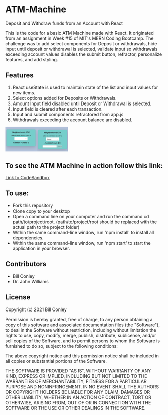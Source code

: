 # ATM-Machine
Deposit and Withdraw funds from an Account with React
<p>This is the code for a basic ATM Machine made with React. It originated from an assignment in Week #15 of MIT's MERN Coding Bootcamp. The challenge was to add select components for Deposit or withdrawals, hide input until deposit or withdrawal is selected, validate input so withdrawals exceeding account values disables the submit button, refractor, personalize features, and add styling.</p>

<h2>Features</h2>
<ol>
<li>React useState is used to maintain state of the list and input values for new items.</li>
<li>Select options added for Deposits or Withdrawals.</li>
<li>Amount Input field disabled until Deposit or Withdrawal is selected.</li>
<li>Input field is cleared after each transaction.</li>
<li>Input and submit components refractored from app.js</li>
  <li>Withdrawals exceeding the account balance are disabled.</li>
</ol>
<img src="./atmModeNotSelected.png"/ width="100"><img src="./atmDepositSelected.png" width="100"/>
<h2>To see the ATM Machine in action follow this link:</h2>
<a href="https://codesandbox.io/s/atm-machine-e50nn">Link to CodeSandbox</a>
<h2>To use:</h2>
<ul>
<li>Fork this repository</li>
<li>Clone copy to your desktop</li>
<li>Open a command line on your computer and run the command cd path/to/project/root. (path/to/project/root should be replaced with the actual path to the project folder)</li>
<li>Within the same command-line window, run 'npm install' to install all dependencies.</li>
<li>Within the same command-line window, run 'npm start' to start the application in your browser.</li>
  </ul>
<h2>Contributors</h2>
<ul>
  <li>Bill Conley</li>
  <li>Dr. John Williams</li>
 </ul>
<h2>License</h2>
<p>Copyright (c) 2021 Bill Conley</p>
<p>Permission is hereby granted, free of charge, to any person obtaining a copy
of this software and associated documentation files (the "Software"), to deal
in the Software without restriction, including without limitation the rights
to use, copy, modify, merge, publish, distribute, sublicense, and/or sell
copies of the Software, and to permit persons to whom the Software is
furnished to do so, subject to the following conditions:</p>
<p>The above copyright notice and this permission notice shall be included in all
copies or substantial portions of the Software. </p>
<p>THE SOFTWARE IS PROVIDED "AS IS", WITHOUT WARRANTY OF ANY KIND, EXPRESS OR
IMPLIED, INCLUDING BUT NOT LIMITED TO THE WARRANTIES OF MERCHANTABILITY,
FITNESS FOR A PARTICULAR PURPOSE AND NONINFRINGEMENT. IN NO EVENT SHALL THE
AUTHORS OR COPYRIGHT HOLDERS BE LIABLE FOR ANY CLAIM, DAMAGES OR OTHER
LIABILITY, WHETHER IN AN ACTION OF CONTRACT, TORT OR OTHERWISE, ARISING FROM,
OUT OF OR IN CONNECTION WITH THE SOFTWARE OR THE USE OR OTHER DEALINGS IN THE
SOFTWARE.</p>

